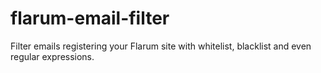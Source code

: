 # flarum-email-filter
Filter emails registering your Flarum site with whitelist, blacklist and even regular expressions.
